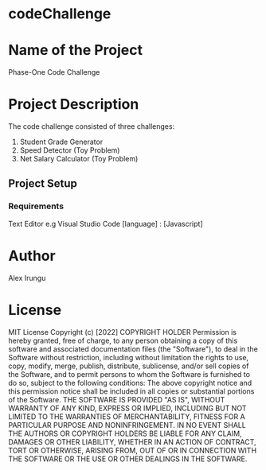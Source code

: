 # codeChallenge
# Name of the Project
Phase-One Code Challenge
# Project Description
The code challenge consisted of three challenges:
1. Student Grade Generator
2. Speed Detector (Toy Problem)
3. Net Salary Calculator (Toy Problem)
## Project Setup
### Requirements
Text Editor e.g Visual Studio Code
[language] : [Javascript]
# Author
Alex Irungu
# License
MIT License
Copyright (c) [2022] COPYRIGHT HOLDER
Permission is hereby granted, free of charge, to any person obtaining a copy
of this software and associated documentation files (the "Software"), to deal
in the Software without restriction, including without limitation the rights
to use, copy, modify, merge, publish, distribute, sublicense, and/or sell
copies of the Software, and to permit persons to whom the Software is
furnished to do so, subject to the following conditions:
The above copyright notice and this permission notice shall be included in all
copies or substantial portions of the Software.
THE SOFTWARE IS PROVIDED "AS IS", WITHOUT WARRANTY OF ANY KIND, EXPRESS OR
IMPLIED, INCLUDING BUT NOT LIMITED TO THE WARRANTIES OF MERCHANTABILITY,
FITNESS FOR A PARTICULAR PURPOSE AND NONINFRINGEMENT. IN NO EVENT SHALL THE
AUTHORS OR COPYRIGHT HOLDERS BE LIABLE FOR ANY CLAIM, DAMAGES OR OTHER
LIABILITY, WHETHER IN AN ACTION OF CONTRACT, TORT OR OTHERWISE, ARISING FROM,
OUT OF OR IN CONNECTION WITH THE SOFTWARE OR THE USE OR OTHER DEALINGS IN THE
SOFTWARE.
